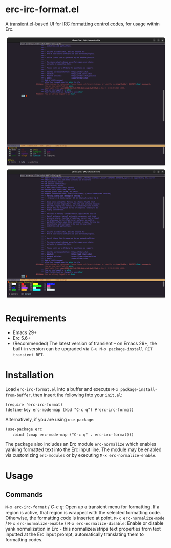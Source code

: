 # erc-irc-format.el

A [transient.el](https://www.gnu.org/software/emacs/manual/html_mono/transient.html)-based UI for [IRC formatting control codes](https://modern.ircdocs.horse/formatting.html), for usage within Erc.

![Foreground selection](.assets/0-fg.png?raw=true "Foreground color selection")
![Background selection](.assets/1-bg.png?raw=true "Background color selection")

# Requirements

* Emacs 29+
* Erc 5.6+
* (Recommended) The latest version of transient – on Emacs 29+, the built-in version can be upgraded via `C-u M-x package-install RET transient RET`.

# Installation

Load `erc-irc-format.el` into a buffer and execute `M-x package-install-from-buffer`, then insert the following into your `init.el`:

```
(require 'erc-irc-format)
(define-key erc-mode-map (kbd "C-c q") #'erc-irc-format)
```

Alternatively, if you are using `use-package`:

```
(use-package erc
   :bind (:map erc-mode-map ("C-c q" . erc-irc-format)))
```

The package also includes an Erc module `erc-normalize` which enables yanking formatted text into the Erc input line. The module may be enabled via customizing `erc-modules` or by executing `M-x erc-normalize-enable`.

# Usage

## Commands

`M-x erc-irc-format` / _C-c q_: Open up a transient menu for formatting. If a region is active, that region is wrapped with the selected formatting code. Otherwise, the formatting code is inserted at point.
`M-x erc-normalize-mode` / `M-x erc-normalize-enable` / `M-x erc-normalize-disable`: Enable or disable yank normalization in Erc - this normalizes/strips text properties from text inputted at the Erc input prompt, automatically translating them to formatting codes.
